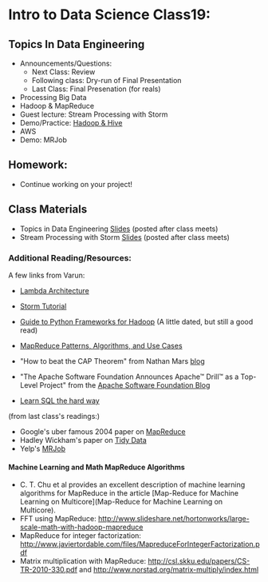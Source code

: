 Intro to Data Science Class19: 
=======

## Topics In Data Engineering

- Announcements/Questions:
  - Next Class: Review
  - Following class: Dry-run of Final Presentation
  - Last Class: Final Presenation (for reals)
- Processing Big Data
- Hadoop & MapReduce
- Guest lecture: Stream Processing with Storm
- Demo/Practice: [Hadoop & Hive](https://github.com/gads14-nyc/fall_2014_lessons/tree/master/19_data_eng/hadoop_lab.md)
- AWS
- Demo: MRJob

## Homework:

- Continue working on your project!

## Class Materials

* Topics in Data Engineering [Slides](https://github.com/gads14-nyc/fall_2014_lessons/blob/master/19_data_eng/class19.pdf) (posted after class meets)
* Stream Processing with Storm [Slides](http://www.slideshare.net/varunkvv/real-time-stream-processing-presentation-at-general-assembly) (posted after class meets)

### Additional Reading/Resources:

A few links from Varun:
- [Lambda Architecture](www.databasetube.com/database/big-data-lambda-architecture/)
- [Storm Tutorial](hortonworks.com/hadoop-tutorial/processing-streaming-data-near-real-time-apache-storm/)

- [Guide to Python Frameworks for Hadoop](http://blog.cloudera.com/blog/2013/01/a-guide-to-python-frameworks-for-hadoop/) (A little dated, but still a good read)
- [MapReduce Patterns, Algorithms, and Use Cases](https://highlyscalable.wordpress.com/2012/02/01/mapreduce-patterns/)

- "How to beat the CAP Theorem" from Nathan Mars [blog](http://nathanmarz.com/blog/how-to-beat-the-cap-theorem.html)
- "The Apache Software Foundation Announces Apache™ Drill™ as a Top-Level Project" from the [Apache Software Foundation Blog](https://blogs.apache.org/foundation/entry/the_apache_software_foundation_announces66)
- [Learn SQL the hard way](http://sql.learncodethehardway.org/book/)

(from last class's readings:)

- Google's uber famous 2004 paper on [MapReduce](http://research.google.com/archive/mapreduce.html)
- Hadley Wickham's paper on [Tidy Data](http://vita.had.co.nz/papers/tidy-data.pdf)
- Yelp's [MRJob](https://pythonhosted.org/mrjob/)

#### Machine Learning and Math MapReduce Algorithms

- C. T. Chu et al provides an excellent description of machine learning algorithms for MapReduce in the article [Map-Reduce for Machine Learning on Multicore](Map-Reduce for Machine Learning on Multicore).
- FFT using MapReduce: http://www.slideshare.net/hortonworks/large-scale-math-with-hadoop-mapreduce
- MapReduce for integer factorization: http://www.javiertordable.com/files/MapreduceForIntegerFactorization.pdf
- Matrix multiplication with MapReduce: http://csl.skku.edu/papers/CS-TR-2010-330.pdf and http://www.norstad.org/matrix-multiply/index.html





